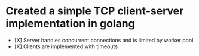 <h1>Created a simple TCP client-server implementation in golang </h1>

<ul> <li> [X] Server handles concurrent connections and is limited by worker pool  </li>
<li> [X] Clients are implemented with timeouts </li> 
</ul>

 



